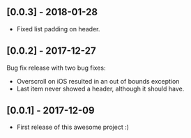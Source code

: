 ## [0.0.3] - 2018-01-28
* Fixed list padding on header.

## [0.0.2] - 2017-12-27
Bug fix release with two bug fixes:
* Overscroll on iOS resulted in an out of bounds exception
* Last item never showed a header, although it should have.


## [0.0.1] - 2017-12-09

* First release of this awesome project :)
